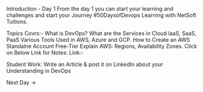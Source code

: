 Introduction - Day 1
From the day 1 you can start your learning and challenges and start your Journey #50DaysofDevops Learning with NetSoft Tuitions.

Topics Covrs:-
What is DevOps?
What are the Services in Cloud IaaS, SaaS, PaaS
Various Tools Used in AWS, Azure and GCP.
How to Create an AWS Standalne Account Free-Tier
Explain AWS: Regions, Availability Zones.
Click on Below Link for Notes:
Link:-



Student Work:
Write an Article & post it on LinkedIn about your Understanding in DevOps

Next Day →
